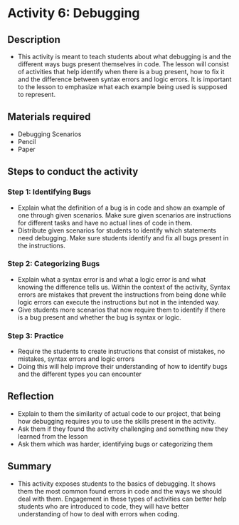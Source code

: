 # Activity 6: Debugging

## Description

- This activity is meant to teach students about what debugging is and the different ways bugs present themselves in code. The lesson will consist of activities that help identify when there is a bug present, how to fix it and the difference between syntax errors and logic errors. It is important to the lesson to emphasize what each example being used is supposed to represent. 

## Materials required

- Debugging Scenarios 
- Pencil 
- Paper 

## Steps to conduct the activity

### Step 1: Identifying Bugs

- Explain what the definition of a bug is in code and show an example of one through given scenarios. Make sure given scenarios are instructions for different tasks and have no actual lines of code in them.
- Distribute given scenarios for students to identify which statements need debugging. Make sure students identify and fix all bugs present in the instructions.

### Step 2: Categorizing Bugs 

- Explain what a syntax error is and what a logic error is and what knowing the difference tells us. Within the context of the activity, Syntax errors are mistakes that prevent the instructions from being done while logic errors can execute the instructions but not in the intended way.
- Give students more scenarios that now require them to identify if there is a bug present and whether the bug is syntax or logic.

### Step 3: Practice

- Require the students to create instructions that consist of mistakes, no mistakes, syntax errors and logic errors
- Doing this will help improve their understanding of how to identify bugs and the different types you can encounter

## Reflection

- Explain to them the similarity of actual code to our project, that being how debugging requires you to use the skills present in the activity. 
- Ask them if they found the activity challenging and something new they learned from the lesson
- Ask them which was harder, identifying bugs or categorizing them

## Summary

- This activity exposes students to the basics of debugging. It shows them the most common found errors in code and the ways we should deal with them. Engagement in these types of activities can better help students who are introduced to code, they will have better understanding of how to deal with errors when coding. 
